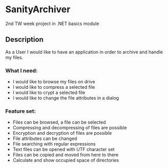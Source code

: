 # SanityArchiver
2nd TW week project in .NET basics module

## Description
As a User I would like to have an application in order to archive and handle my files.
### What I need:
* I would like to browse my files on drive
* I would like to compress a selected file
* I would like to crypt a selected file
* I would like to change the file attributes in a dialog

### Feature set:
* Files can be browsed, a file can be selected
* Compressing and decompressing of files are possible
* Encryption and decryption of files are possible
* File attributes can be changed
* File searching with regular expressions
* Text files can be opened with UTF character set
* Files can be copied and moved from here to there
* Calculate and show occupied space of directories
